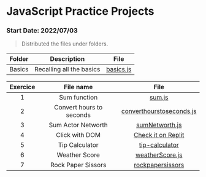 # JavaScript Practice Projects 
### Start Date: 2022/07/03

> Distributed the files under folders.

|Folder|Description|File|
|:---:|:---:|:---:|
|Basics|Recalling all the basics|[basics.js](https://github.com/raihanrms/BingeJS/blob/main/Basics/basics.js)|


| Exercice | File name | File |
|:---:|:---:|:---:|
| 1 | Sum function | [sum.js](https://github.com/raihanrms/BingeJS/tree/main/functions/sum.js) |
| 2 | Convert hours to seconds | [converthourstoseconds.js](https://github.com/raihanrms/BingeJS/blob/main/exercises/converthourstoseconds.js) |
| 3 | Sum Actor Networth | [sumNetworth.js](https://github.com/raihanrms/BingeJS/blob/main/exercises/sumNetworth.js) |
| 4 | Click with DOM | [Check it on Replit](https://replit.com/@raihanrms/DOM-Manupilation) |
| 5 | Tip Calculator | [tip-calculator](https://github.com/raihanrms/BingeJS/tree/main/projects/tip-calculator/exercise) |
| 6 | Weather Score | [weatherScore.js](https://github.com/raihanrms/BingeJS/blob/main/exercises/weatherScore.js) |
| 7 | Rock Paper Sissors | [rockpapersissors](https://github.com/raihanrms/BingeJS/tree/main/projects/rockpaperscissors/exercise) | 